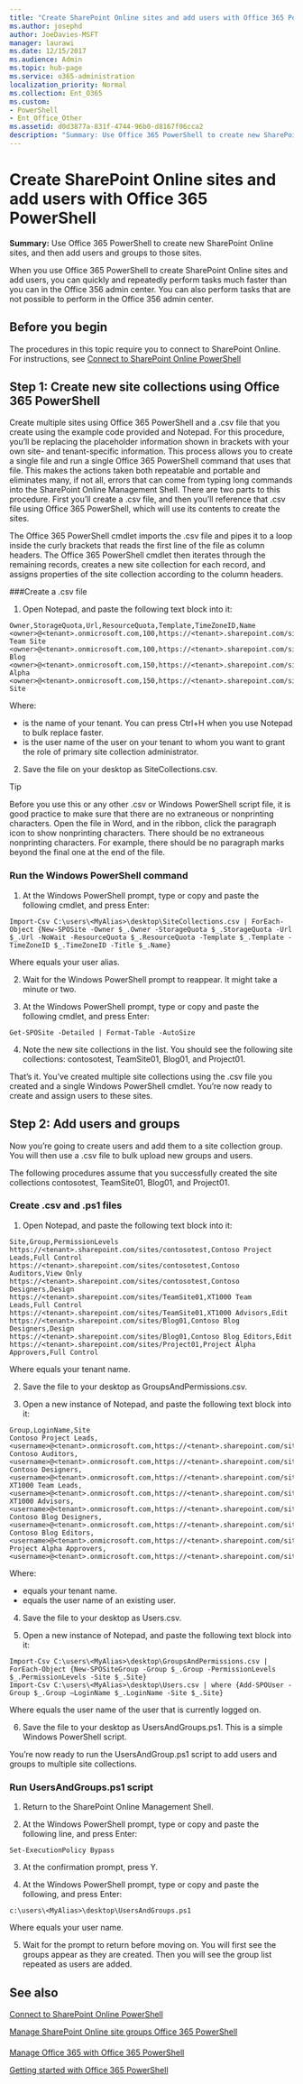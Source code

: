 ```yaml
---
title: "Create SharePoint Online sites and add users with Office 365 PowerShell"
ms.author: josephd
author: JoeDavies-MSFT
manager: laurawi
ms.date: 12/15/2017
ms.audience: Admin
ms.topic: hub-page
ms.service: o365-administration
localization_priority: Normal
ms.collection: Ent_O365
ms.custom: 
- PowerShell
- Ent_Office_Other
ms.assetid: d0d3877a-831f-4744-96b0-d8167f06cca2
description: "Summary: Use Office 365 PowerShell to create new SharePoint Online sites, and then add users and groups to those sites."
---
```


# Create SharePoint Online sites and add users with Office 365 PowerShell

 **Summary:** Use Office 365 PowerShell to create new SharePoint Online sites, and then add users and groups to those sites.

When you use Office 365 PowerShell to create SharePoint Online sites and add users, you can quickly and repeatedly perform tasks much faster than you can in the Office 356 admin center. You can also perform tasks that are not possible to perform in the Office 356 admin center. 

## Before you begin

The procedures in this topic require you to connect to SharePoint Online. For instructions, see [Connect to SharePoint Online PowerShell](https://docs.microsoft.com/en-us/powershell/sharepoint/sharepoint-online/connect-sharepoint-online?view=sharepoint-ps)

## Step 1: Create new site collections using Office 365 PowerShell

Create multiple sites using Office 365 PowerShell and a .csv file that you create using the example code provided and Notepad. For this procedure, you’ll be replacing the placeholder information shown in brackets with your own site- and tenant-specific information. This process allows you to create a single file and run a single Office 365 PowerShell command that uses that file. This makes the actions taken both repeatable and portable and eliminates many, if not all, errors that can come from typing long commands into the SharePoint Online Management Shell. There are two parts to this procedure. First you’ll create a .csv file, and then you’ll reference that .csv file using Office 365 PowerShell, which will use its contents to create the sites.

The Office 365 PowerShell cmdlet imports the .csv file and pipes it to a loop inside the curly brackets that reads the first line of the file as column headers. The Office 365 PowerShell cmdlet then iterates through the remaining records, creates a new site collection for each record, and assigns properties of the site collection according to the column headers.

###Create a .csv file

1. Open Notepad, and paste the following text block into it:

```
Owner,StorageQuota,Url,ResourceQuota,Template,TimeZoneID,Name
<owner>@<tenant>.onmicrosoft.com,100,https://<tenant>.sharepoint.com/sites/TeamSite01,25,EHS#1,10,Contoso Team Site
<owner>@<tenant>.onmicrosoft.com,100,https://<tenant>.sharepoint.com/sites/Blog01,25,BLOG#0,10,Contoso Blog
<owner>@<tenant>.onmicrosoft.com,150,https://<tenant>.sharepoint.com/sites/Project01,25,PROJECTSITE#0,10,Project Alpha
<owner>@<tenant>.onmicrosoft.com,150,https://<tenant>.sharepoint.com/sites/Community01,25,COMMUNITY#0,10,Community Site
```
Where:
- <tenant> is the name of your tenant. You can press Ctrl+H when you use Notepad to bulk replace faster.
- <owner> is the user name of the user on your tenant to whom you want to grant the role of primary site collection administrator.

2. Save the file on your desktop as SiteCollections.csv.

 > [!TIP]
> Before you use this or any other .csv or Windows PowerShell script file, it is good practice to make sure that there are no extraneous or nonprinting characters. Open the file in Word, and in the ribbon, click the paragraph icon to show nonprinting characters. There should be no extraneous nonprinting characters. For example, there should be no paragraph marks beyond the final one at the end of the file.

### Run the Windows PowerShell command

1. At the Windows PowerShell prompt, type or copy and paste the following cmdlet, and press Enter:

```
Import-Csv C:\users\<MyAlias>\desktop\SiteCollections.csv | ForEach-Object {New-SPOSite -Owner $_.Owner -StorageQuota $_.StorageQuota -Url $_.Url -NoWait -ResourceQuota $_.ResourceQuota -Template $_.Template -TimeZoneID $_.TimeZoneID -Title $_.Name}
```
Where <MyAlias> equals your user alias.

2. Wait for the Windows PowerShell prompt to reappear. It might take a minute or two.

3. At the Windows PowerShell prompt, type or copy and paste the following cmdlet, and press Enter:

```
Get-SPOSite -Detailed | Format-Table -AutoSize
```

4. Note the new site collections in the list. You should see the following site collections: contosotest, TeamSite01, Blog01, and Project01.

That’s it. You’ve created multiple site collections using the .csv file you created and a single Windows PowerShell cmdlet. You’re now ready to create and assign users to these sites.

## Step 2: Add users and groups

Now you’re going to create users and add them to a site collection group. You will then use a .csv file to bulk upload new groups and users.

The following procedures assume that you successfully created the site collections contosotest, TeamSite01, Blog01, and Project01.

### Create .csv and .ps1 files

1. Open Notepad, and paste the following text block into it:

```
Site,Group,PermissionLevels
https://<tenant>.sharepoint.com/sites/contosotest,Contoso Project Leads,Full Control
https://<tenant>.sharepoint.com/sites/contosotest,Contoso Auditors,View Only
https://<tenant>.sharepoint.com/sites/contosotest,Contoso Designers,Design
https://<tenant>.sharepoint.com/sites/TeamSite01,XT1000 Team Leads,Full Control
https://<tenant>.sharepoint.com/sites/TeamSite01,XT1000 Advisors,Edit
https://<tenant>.sharepoint.com/sites/Blog01,Contoso Blog Designers,Design
https://<tenant>.sharepoint.com/sites/Blog01,Contoso Blog Editors,Edit
https://<tenant>.sharepoint.com/sites/Project01,Project Alpha Approvers,Full Control
```
Where <tenant> equals your tenant name.

2. Save the file to your desktop as GroupsAndPermissions.csv.

3. Open a new instance of Notepad, and paste the following text block into it:

```
Group,LoginName,Site
Contoso Project Leads,<username>@<tenant>.onmicrosoft.com,https://<tenant>.sharepoint.com/sites/contosotest
Contoso Auditors,<username>@<tenant>.onmicrosoft.com,https://<tenant>.sharepoint.com/sites/contosotest
Contoso Designers,<username>@<tenant>.onmicrosoft.com,https://<tenant>.sharepoint.com/sites/contosotest
XT1000 Team Leads,<username>@<tenant>.onmicrosoft.com,https://<tenant>.sharepoint.com/sites/TeamSite01
XT1000 Advisors,<username>@<tenant>.onmicrosoft.com,https://<tenant>.sharepoint.com/sites/TeamSite01
Contoso Blog Designers,<username>@<tenant>.onmicrosoft.com,https://<tenant>.sharepoint.com/sites/Blog01
Contoso Blog Editors,<username>@<tenant>.onmicrosoft.com,https://<tenant>.sharepoint.com/sites/Blog01
Project Alpha Approvers,<username>@<tenant>.onmicrosoft.com,https://<tenant>.sharepoint.com/sites/Project01
```
Where:
- <tenant> equals your tenant name.
- <username> equals the user name of an existing user.

4. Save the file to your desktop as Users.csv.

5. Open a new instance of Notepad, and paste the following text block into it:

```
Import-Csv C:\users\<MyAlias>\desktop\GroupsAndPermissions.csv | ForEach-Object {New-SPOSiteGroup -Group $_.Group -PermissionLevels $_.PermissionLevels -Site $_.Site}
Import-Csv C:\users\<MyAlias>\desktop\Users.csv | where {Add-SPOUser -Group $_.Group –LoginName $_.LoginName -Site $_.Site}
```
Where <MyAlias> equals the user name of the user that is currently logged on.

6. Save the file to your desktop as UsersAndGroups.ps1. This is a simple Windows PowerShell script.

You’re now ready to run the UsersAndGroup.ps1 script to add users and groups to multiple site collections.

### Run UsersAndGroups.ps1 script

1. Return to the SharePoint Online Management Shell.

2. At the Windows PowerShell prompt, type or copy and paste the following line, and press Enter:
```
Set-ExecutionPolicy Bypass
```

3. At the confirmation prompt, press Y.

4. At the Windows PowerShell prompt, type or copy and paste the following, and press Enter:
```
c:\users\<MyAlias>\desktop\UsersAndGroups.ps1
```
Where <MyAlias> equals your user name.

5. Wait for the prompt to return before moving on. You will first see the groups appear as they are created. Then you will see the group list repeated as users are added.



## See also

[Connect to SharePoint Online PowerShell](https://docs.microsoft.com/en-us/powershell/sharepoint/sharepoint-online/connect-sharepoint-online?view=sharepoint-ps)

[Manage SharePoint Online site groups Office 365 PowerShell](manage-sharepoint-site-groups-with-powershell.md)

#### 

[Manage Office 365 with Office 365 PowerShell](manage-office-365-with-office-365-powershell.md)
  
[Getting started with Office 365 PowerShell](getting-started-with-office-365-powershell.md)


